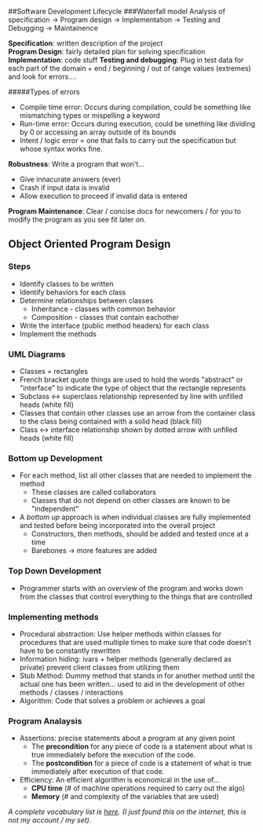 ##Software Development Lifecycle
###Waterfall model
Analysis of specification -> Program design -> Implementation -> Testing and Debugging -> Maintainence

**Specification**: written description of the project<br>
**Program Design**: fairly detailed plan for solving specification <br>
**Implementation**: code stuff
**Testing and debugging**: Plug in test data for each part of the domain + end / beginning / out of range values (extremes) and look for errors....

#####Types of errors
- Compile time error: Occurs during compilation, could be something like mismatching types or mispelling a keyword
- Run-time error: Occurs during execution, could be smething like dividing by 0 or accessing an array outside of its bounds
- Intent / logic error = one that fails to carry out the specification but whose syntax works fine.

**Robustness**: Write a program that won't...

- Give innacurate answers (ever)
- Crash if input data is invalid
- Allow execution to proceed if invalid data is entered

**Program Maintenance**: Clear / concise docs for newcomers / for you to modify the program as you see fit later on.

## Object Oriented Program Design
### Steps

- Identify classes to be written
- Identify behaviors for each class
- Determine relationships between classes
	- Inheritance - classes with common behavior
	- Composition - classes that contain eachother
- Write the interface (public method headers) for each class
- Implement the methods

### UML Diagrams

- Classes = rectangles
- French bracket quote things are used to hold the words "abstract" or "interface" to indicate the type of object that the rectangle represents
- Subclass <-> superclass relationship represented by line with unfilled heads (white fill)
- Classes that contain other classes use an arrow from the container class to the class being contained with a solid head (black fill)
- Class <-> interface relationship shown by dotted arrow with unfilled heads (white fill)


### Bottom up Development

- For each method, list all other classes that are needed to implement the method 
	- These classes are called collaborators
	- Classes that do not depend on other classes are known to be "independent"
- A *bottom up* approach is when individual classes are fully implemented and tested before being incorporated into the overall project
	- Constructors, then methods, should be added and tested once at a time
	- Barebones -> more features are added

### Top Down Development

- Programmer starts with an overview of the program and works down from the classes that control everything to the things that are controlled

### Implementing methods
- Procedural abstraction: Use helper methods within classes for procedures that are used multiple times to make sure that code doesn't have to be constantly rewritten
- Information hiding: ivars + helper methods (generally declared as private) prevent client classes from utilizing them
- Stub Method: Dummy method that stands in for another method until the actual one has been written... used to aid in the development of other methods / classes / interactions
- Algorithm: Code that solves a problem or achieves a goal

### Program Analaysis
- Assertions: precise statements about a program at any given point
	- The **precondition** for any piece of code is a statement about what is true immediately before the execution of the code.
	- The **postcondition** for a piece of code is a statement of what is true immediately after execution of that code.
- Efficiency: An efficient algorithm is economical in the use of...
	- **CPU time** (# of machine operations required to carry out the algo)
	- **Memory** (# and complexity of the variables that are used)
	
*A complete vocabulary list is [here](http://quizlet.com/21971923/ap-computer-science-program-design-and-analysis-vocabulary-flash-cards/). (I just found this on the internet, this is not my account / my set).*